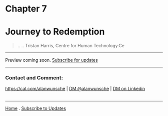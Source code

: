 # Chapter 7
# Journey to Redemption

> ..
> ..
> Tristan Harris, Centre for Human Technology.Ce

<!--
Now a respected leader within the company, Ana embarks on a journey to rebuild trust and implement robust AI safety measures, working closely with her allies.
-->

---

Preview coming soon. [Subscribe for updates](./#subscribe)

---

### Contact and Comment:

<a href="https://cal.com/alanwunsche">https://cal.com/alanwunsche</a> | <a href="https://x.com/alanwunsche">DM @alanwunsche</a> | <a href="https://linkedin.com/in/alanwunsche">DM on Linkedin</a>
<br /><br />

---

[Home](./) . [Subscribe to Updates](./#subscribe)
